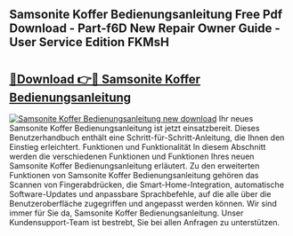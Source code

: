 ## Samsonite Koffer Bedienungsanleitung Free Pdf Download - Part-f6D New Repair Owner Guide - User Service Edition FKMsH

# <h2><a href="http://df1vg2d.blite.top/?on=Samsonite+Koffer+Bedienungsanleitung">🔗Download 👉🔴 Samsonite Koffer Bedienungsanleitung</a></h2>

[![Samsonite Koffer Bedienungsanleitung new download](https://i.imgur.com/lujVjoI.png)](http://df1vg2d.blite.top/?on=Samsonite+Koffer+Bedienungsanleitung)
Ihr neues Samsonite Koffer Bedienungsanleitung ist jetzt einsatzbereit. Dieses Benutzerhandbuch enthält eine Schritt-für-Schritt-Anleitung, die Ihnen den Einstieg erleichtert. Funktionen und Funktionalität In diesem Abschnitt werden die verschiedenen Funktionen und Funktionen Ihres neuen Samsonite Koffer Bedienungsanleitung erläutert. Zu den erweiterten Funktionen von Samsonite Koffer Bedienungsanleitung gehören das Scannen von Fingerabdrücken, die Smart-Home-Integration, automatische Software-Updates und anpassbare Sprachbefehle, auf die alle über die Benutzeroberfläche zugegriffen und angepasst werden können. Wir sind immer für Sie da, Samsonite Koffer Bedienungsanleitung. Unser Kundensupport-Team ist bestrebt, Sie bei allen Anfragen zu unterstützen.
